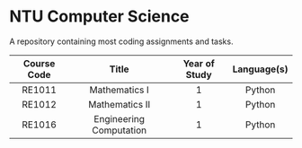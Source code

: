 # NTU Computer Science
A repository containing most coding assignments and tasks.

Course Code | Title                     | Year of Study | Language(s)
|:---------:|:-----:                    |:-------------:|:-----------:
RE1011      | Mathematics I             | 1             | Python
RE1012      | Mathematics II            | 1             | Python
RE1016      | Engineering Computation   | 1             | Python